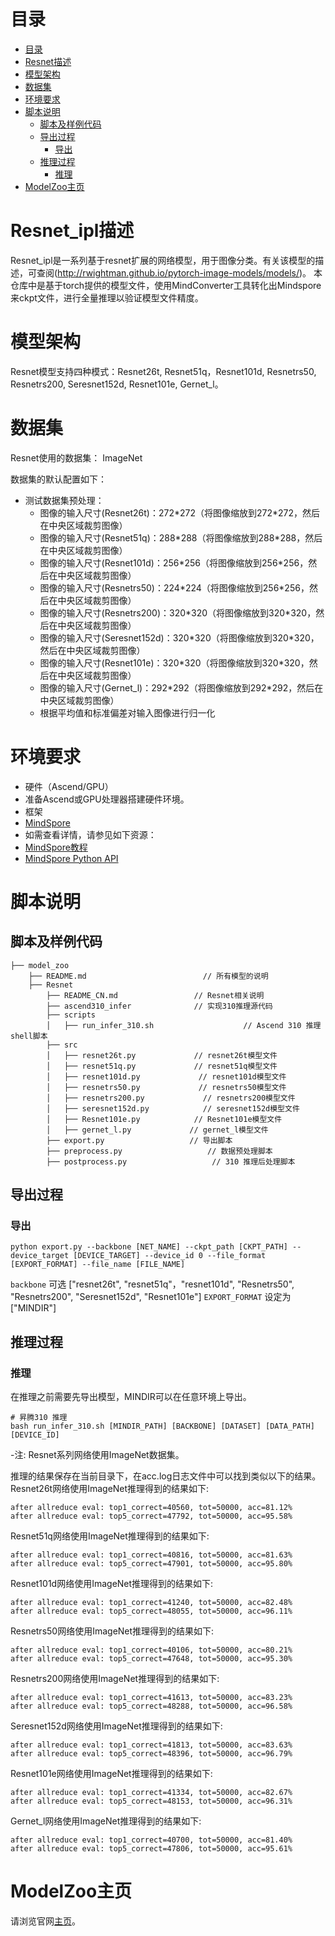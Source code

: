 # 目录

<!-- TOC -->

- [目录](#目录)
- [Resnet描述](#Resnet描述)
- [模型架构](#模型架构)
- [数据集](#数据集)
- [环境要求](#环境要求)
- [脚本说明](#脚本说明)
    - [脚本及样例代码](#脚本及样例代码)
    - [导出过程](#导出过程)
        - [导出](#导出)
    - [推理过程](#推理过程)
        - [推理](#推理)
- [ModelZoo主页](#modelzoo主页)

<!-- /TOC -->

# Resnet_ipl描述

Resnet_ipl是一系列基于resnet扩展的网络模型，用于图像分类。有关该模型的描述，可查阅(http://rwightman.github.io/pytorch-image-models/models/)。
本仓库中是基于torch提供的模型文件，使用MindConverter工具转化出Mindspore来ckpt文件，进行全量推理以验证模型文件精度。

# 模型架构

Resnet模型支持四种模式：Resnet26t, Resnet51q，Resnet101d, Resnetrs50, Resnetrs200, Seresnet152d, Resnet101e, Gernet_l。

# 数据集

Resnet使用的数据集： ImageNet

数据集的默认配置如下：

- 测试数据集预处理：
    - 图像的输入尺寸(Resnet26t)：272\*272（将图像缩放到272\*272，然后在中央区域裁剪图像）
    - 图像的输入尺寸(Resnet51q)：288\*288（将图像缩放到288\*288，然后在中央区域裁剪图像）
    - 图像的输入尺寸(Resnet101d)：256\*256（将图像缩放到256\*256，然后在中央区域裁剪图像）
    - 图像的输入尺寸(Resnetrs50)：224\*224（将图像缩放到256\*256，然后在中央区域裁剪图像）
    - 图像的输入尺寸(Resnetrs200)：320\*320（将图像缩放到320\*320，然后在中央区域裁剪图像）
    - 图像的输入尺寸(Seresnet152d)：320\*320（将图像缩放到320\*320，然后在中央区域裁剪图像）
    - 图像的输入尺寸(Resnet101e)：320\*320（将图像缩放到320\*320，然后在中央区域裁剪图像）
    - 图像的输入尺寸(Gernet_l)：292\*292（将图像缩放到292\*292，然后在中央区域裁剪图像）
    - 根据平均值和标准偏差对输入图像进行归一化

# 环境要求

- 硬件（Ascend/GPU）
- 准备Ascend或GPU处理器搭建硬件环境。
- 框架
- [MindSpore](https://www.mindspore.cn/install)
- 如需查看详情，请参见如下资源：
- [MindSpore教程](https://www.mindspore.cn/tutorials/zh-CN/r1.9/index.html)
- [MindSpore Python API](https://www.mindspore.cn/docs/zh-CN/r1.9/index.html)

# 脚本说明

## 脚本及样例代码

```shell
├── model_zoo
    ├── README.md                          // 所有模型的说明
    ├── Resnet
        ├── README_CN.md                 // Resnet相关说明
        ├── ascend310_infer              // 实现310推理源代码
        ├── scripts
        │   ├── run_infer_310.sh                    // Ascend 310 推理shell脚本
        ├── src
        │   ├── resnet26t.py             // resnet26t模型文件
        │   ├── resnet51q.py             // resnet51q模型文件
        │   ├── resnet101d.py             // resnet101d模型文件
        │   ├── resnetrs50.py             // resnetrs50模型文件
        │   ├── resnetrs200.py             // resnetrs200模型文件
        │   ├── seresnet152d.py            // seresnet152d模型文件
        │   ├── Resnet101e.py            // Resnet101e模型文件
        │   ├── gernet_l.py             // gernet_l模型文件
        ├── export.py                   // 导出脚本
        ├── preprocess.py                   // 数据预处理脚本
        ├── postprocess.py                   // 310 推理后处理脚本
```

## 导出过程

### 导出

```shell
python export.py --backbone [NET_NAME] --ckpt_path [CKPT_PATH] --device_target [DEVICE_TARGET] --device_id 0 --file_format [EXPORT_FORMAT] --file_name [FILE_NAME]
```

`backbone` 可选 ["resnet26t", "resnet51q"，"resnet101d", "Resnetrs50", "Resnetrs200", "Seresnet152d", "Resnet101e"]
`EXPORT_FORMAT` 设定为 ["MINDIR"]

## 推理过程

### 推理

在推理之前需要先导出模型，MINDIR可以在任意环境上导出。

```shell
# 昇腾310 推理
bash run_infer_310.sh [MINDIR_PATH] [BACKBONE] [DATASET] [DATA_PATH] [DEVICE_ID]
```

-注: Resnet系列网络使用ImageNet数据集。

推理的结果保存在当前目录下，在acc.log日志文件中可以找到类似以下的结果。
Resnet26t网络使用ImageNet推理得到的结果如下:

  ```log
  after allreduce eval: top1_correct=40560, tot=50000, acc=81.12%
  after allreduce eval: top5_correct=47792, tot=50000, acc=95.58%
  ```

Resnet51q网络使用ImageNet推理得到的结果如下:

  ```log
  after allreduce eval: top1_correct=40816, tot=50000, acc=81.63%
  after allreduce eval: top5_correct=47901, tot=50000, acc=95.80%
  ```

Resnet101d网络使用ImageNet推理得到的结果如下:

  ```log
  after allreduce eval: top1_correct=41240, tot=50000, acc=82.48%
  after allreduce eval: top5_correct=48055, tot=50000, acc=96.11%
  ```  

Resnetrs50网络使用ImageNet推理得到的结果如下:

  ```log
  after allreduce eval: top1_correct=40106, tot=50000, acc=80.21%
  after allreduce eval: top5_correct=47648, tot=50000, acc=95.30%
  ```

Resnetrs200网络使用ImageNet推理得到的结果如下:

  ```log
  after allreduce eval: top1_correct=41613, tot=50000, acc=83.23%
  after allreduce eval: top5_correct=48288, tot=50000, acc=96.58%
  ```

Seresnet152d网络使用ImageNet推理得到的结果如下:

  ```log
  after allreduce eval: top1_correct=41813, tot=50000, acc=83.63%
  after allreduce eval: top5_correct=48396, tot=50000, acc=96.79%
  ```

Resnet101e网络使用ImageNet推理得到的结果如下:

  ```log
  after allreduce eval: top1_correct=41334, tot=50000, acc=82.67%
  after allreduce eval: top5_correct=48153, tot=50000, acc=96.31%
  ```

Gernet_l网络使用ImageNet推理得到的结果如下:

  ```log
  after allreduce eval: top1_correct=40700, tot=50000, acc=81.40%
  after allreduce eval: top5_correct=47806, tot=50000, acc=95.61%
  ```

# ModelZoo主页

 请浏览官网[主页](https://gitee.com/mindspore/models)。
